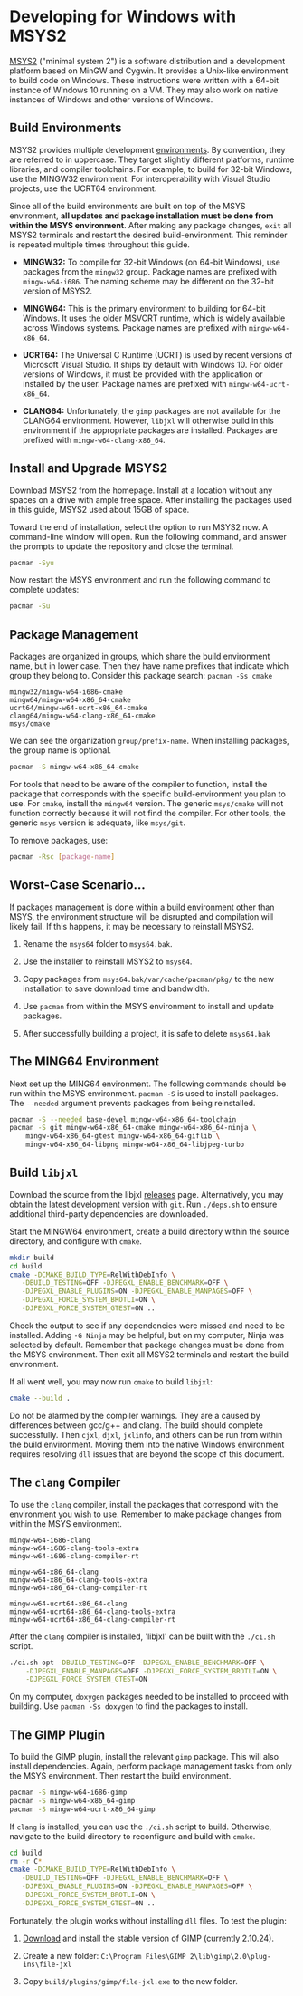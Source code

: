 # Developing for Windows with MSYS2

[MSYS2](https://www.msys2.org/) ("minimal system 2") is a software distribution and a development platform based on MinGW and Cygwin.  It provides a  Unix-like environment to build code on Windows.  These instructions were written with a 64-bit instance of Windows 10 running on a VM.  They may also work on native instances of Windows and other versions of Windows.

## Build Environments

MSYS2 provides multiple development [environments](https://www.msys2.org/docs/environments/).  By convention, they are referred to in uppercase.  They target slightly different platforms, runtime libraries, and compiler toolchains.  For example, to build for 32-bit Windows, use the MINGW32 environment.  For interoperability with Visual Studio projects, use the UCRT64 environment.

Since all of the build environments are built on top of the MSYS environment, **all updates and package installation must be done from within the MSYS environment**.  After making any package changes, `exit` all MSYS2 terminals and restart the desired build-environment.  This reminder is repeated multiple times throughout this guide.

* **MINGW32:**  To compile for 32-bit Windows (on 64-bit Windows), use packages from the `mingw32` group.  Package names are prefixed with `mingw-w64-i686`.  The naming scheme may be different on the 32-bit version of MSYS2.

* **MINGW64:**  This is the primary environment to building for 64-bit Windows.  It uses the older MSVCRT runtime, which is widely available across Windows systems.  Package names are prefixed with `mingw-w64-x86_64`.

* **UCRT64:**  The Universal C Runtime (UCRT) is used by recent versions of Microsoft Visual Studio.  It ships by default with Windows 10.  For older versions of Windows, it must be provided with the application or installed by the user.  Package names are prefixed with `mingw-w64-ucrt-x86_64`.

* **CLANG64:** Unfortunately, the `gimp` packages are not available for the CLANG64 environment.  However, `libjxl` will otherwise build in this environment if the appropriate packages are installed.  Packages are prefixed with `mingw-w64-clang-x86_64`.

## Install and Upgrade MSYS2

Download MSYS2 from the homepage.  Install at a location without any spaces on a drive with ample free space.  After installing the packages used in this guide, MSYS2 used about 15GB of space.

Toward the end of installation, select the option to run MSYS2 now.  A command-line window will open.  Run the following command, and answer the prompts to update the repository and close the terminal.

```bash
pacman -Syu
```

Now restart the MSYS environment and run the following command to complete updates:

```bash
pacman -Su
```

## Package Management

Packages are organized in groups, which share the build environment name, but in lower case.  Then they have name prefixes that indicate which group they belong to.  Consider this package search: `pacman -Ss cmake`

```
mingw32/mingw-w64-i686-cmake
mingw64/mingw-w64-x86_64-cmake
ucrt64/mingw-w64-ucrt-x86_64-cmake
clang64/mingw-w64-clang-x86_64-cmake
msys/cmake
```

We can see the organization `group/prefix-name`.  When installing packages, the group name is optional.

```bash
pacman -S mingw-w64-x86_64-cmake
```
 
For tools that need to be aware of the compiler to function, install the package that corresponds with the specific build-environment you plan to use.  For `cmake`, install the `mingw64` version.  The generic `msys/cmake` will not function correctly because it will not find the compiler.  For other tools, the generic `msys` version is adequate, like `msys/git`.

To remove packages, use:

```bash
pacman -Rsc [package-name]
```

## Worst-Case Scenario...

If packages management is done within a build environment other than MSYS, the environment structure will be disrupted and compilation will likely fail.  If this happens, it may be necessary to reinstall MSYS2.

1. Rename the `msys64` folder to `msys64.bak`.

2. Use the installer to reinstall MSYS2 to `msys64`.

3. Copy packages from `msys64.bak/var/cache/pacman/pkg/` to the new installation to save download time and bandwidth.

4. Use `pacman` from within the MSYS environment to install and update packages.

5. After successfully building a project, it is safe to delete `msys64.bak`

## The MING64 Environment

Next set up the MING64 environment.  The following commands should be run within the MSYS environment.  `pacman -S` is used to install packages.  The `--needed` argument prevents packages from being reinstalled.

```bash
pacman -S --needed base-devel mingw-w64-x86_64-toolchain
pacman -S git mingw-w64-x86_64-cmake mingw-w64-x86_64-ninja \
    mingw-w64-x86_64-gtest mingw-w64-x86_64-giflib \
    mingw-w64-x86_64-libpng mingw-w64-x86_64-libjpeg-turbo 
```

## Build `libjxl`

Download the source from the libjxl [releases](https://github.com/libjxl/libjxl/releases) page.  Alternatively, you may obtain the latest development version with `git`.  Run `./deps.sh` to ensure additional third-party dependencies are downloaded.

Start the MINGW64 environment, create a build directory within the source directory, and configure with `cmake`.

```bash
mkdir build
cd build
cmake -DCMAKE_BUILD_TYPE=RelWithDebInfo \
   -DBUILD_TESTING=OFF -DJPEGXL_ENABLE_BENCHMARK=OFF \
   -DJPEGXL_ENABLE_PLUGINS=ON -DJPEGXL_ENABLE_MANPAGES=OFF \
   -DJPEGXL_FORCE_SYSTEM_BROTLI=ON \
   -DJPEGXL_FORCE_SYSTEM_GTEST=ON ..
```

Check the output to see if any dependencies were missed and need to be installed.  Adding `-G Ninja` may be helpful, but on my computer, Ninja was selected by default.  Remember that package changes must be done from the MSYS environment.  Then exit all MSYS2 terminals and restart the build environment.

If all went well, you may now run `cmake` to build `libjxl`:

```bash
cmake --build .
```

Do not be alarmed by the compiler warnings.  They are a caused by differences between gcc/g++ and clang.  The build should complete successfully.  Then `cjxl`, `djxl`, `jxlinfo`, and others can be run from within the build environment.  Moving them into the native Windows environment requires resolving `dll` issues that are beyond the scope of this document.

## The `clang` Compiler

To use the `clang` compiler, install the packages that correspond with the environment you wish to use.  Remember to make package changes from within the MSYS environment.

```
mingw-w64-i686-clang
mingw-w64-i686-clang-tools-extra
mingw-w64-i686-clang-compiler-rt

mingw-w64-x86_64-clang
mingw-w64-x86_64-clang-tools-extra
mingw-w64-x86_64-clang-compiler-rt

mingw-w64-ucrt64-x86_64-clang
mingw-w64-ucrt64-x86_64-clang-tools-extra
mingw-w64-ucrt64-x86_64-clang-compiler-rt
```

After the `clang` compiler is installed, 'libjxl' can be built with the `./ci.sh` script.

```bash
./ci.sh opt -DBUILD_TESTING=OFF -DJPEGXL_ENABLE_BENCHMARK=OFF \
    -DJPEGXL_ENABLE_MANPAGES=OFF -DJPEGXL_FORCE_SYSTEM_BROTLI=ON \
    -DJPEGXL_FORCE_SYSTEM_GTEST=ON
```

On my computer, `doxygen` packages needed to be installed to proceed with building.  Use `pacman -Ss doxygen` to find the packages to install.

## The GIMP Plugin

To build the GIMP plugin, install the relevant `gimp` package.  This will also install dependencies.  Again, perform package management tasks from only the MSYS environment.  Then restart the build environment.

```bash
pacman -S mingw-w64-i686-gimp
pacman -S mingw-w64-x86_64-gimp
pacman -S mingw-w64-ucrt-x86_64-gimp
```

If `clang` is installed, you can use the `./ci.sh` script to build.  Otherwise, navigate to the build directory to reconfigure and build with `cmake`.

```bash
cd build
rm -r C*
cmake -DCMAKE_BUILD_TYPE=RelWithDebInfo \
   -DBUILD_TESTING=OFF -DJPEGXL_ENABLE_BENCHMARK=OFF \
   -DJPEGXL_ENABLE_PLUGINS=ON -DJPEGXL_ENABLE_MANPAGES=OFF \
   -DJPEGXL_FORCE_SYSTEM_BROTLI=ON \
   -DJPEGXL_FORCE_SYSTEM_GTEST=ON ..
```

Fortunately, the plugin works without installing `dll` files.  To test the plugin:

1. [Download](https://www.gimp.org/downloads/) and install the stable version of GIMP (currently 2.10.24).

2. Create a new folder: `C:\Program Files\GIMP 2\lib\gimp\2.0\plug-ins\file-jxl`

3. Copy `build/plugins/gimp/file-jxl.exe` to the new folder.
